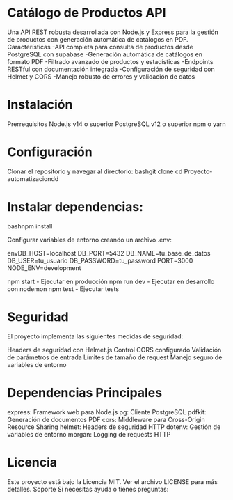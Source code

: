 # Catálogo de Productos API
Una API REST robusta desarrollada con Node.js y Express para la gestión de productos con generación automática de catálogos en PDF.
Características
-API completa para consulta de productos desde PostgreSQL con supabase
-Generación automática de catálogos en formato PDF
-Filtrado avanzado de productos y estadísticas
-Endpoints RESTful con documentación integrada
-Configuración de seguridad con Helmet y CORS
-Manejo robusto de errores y validación de datos
# Instalación
Prerrequisitos
Node.js v14 o superior
PostgreSQL v12 o superior
npm o yarn
# Configuración
Clonar el repositorio y navegar al directorio:
bashgit clone <url-del-repositorio>
cd Proyecto-automatizaciondd

# Instalar dependencias:

bashnpm install

Configurar variables de entorno creando un archivo .env:

envDB_HOST=localhost
DB_PORT=5432
DB_NAME=tu_base_de_datos
DB_USER=tu_usuario
DB_PASSWORD=tu_password
PORT=3000
NODE_ENV=development

npm start - Ejecutar en producción
npm run dev - Ejecutar en desarrollo con nodemon
npm test - Ejecutar tests

# Seguridad
El proyecto implementa las siguientes medidas de seguridad:

Headers de seguridad con Helmet.js
Control CORS configurado
Validación de parámetros de entrada
Límites de tamaño de request
Manejo seguro de variables de entorno

# Dependencias Principales

express: Framework web para Node.js
pg: Cliente PostgreSQL
pdfkit: Generación de documentos PDF
cors: Middleware para Cross-Origin Resource Sharing
helmet: Headers de seguridad HTTP
dotenv: Gestión de variables de entorno
morgan: Logging de requests HTTP

# Licencia
Este proyecto está bajo la Licencia MIT. Ver el archivo LICENSE para más detalles.
Soporte
Si necesitas ayuda o tienes preguntas:
